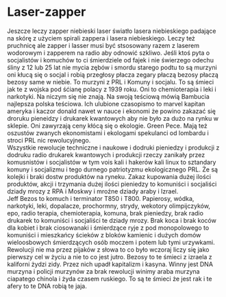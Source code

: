 # Laser-zapper
Jeszcze leczy zapper niebieski laser światło lasera niebieskiego padające na skórę z użyciem spirali zappera i lasera niebieskiego. 
Leczy też pruchnicę ale zapper i lasser musi być stsosowany razem z laserem wodorowym i zapperem na radio aby odnowić szkliwo. 
Jeśli ktoś pyta o socjalistów i komuchów to ci śmierdziele od fajek i nie świerzego odechu śliny z 12 lub 25 lat nie mycia zębów i smordu starego podtu to są murzyni oni kłucą się o socjal i robią przegłosy płacza zegary płaczą bezosy płaczą bezosy same w  niebie. To murzyni z PRL i Komuny i socjalu. To są śmieci jak te z wojska pod śćianę polacy z 1939 roku. Oni to chemioterapia i leki i narkotyki. Na niczym się nie znają. Na swoją teściową mówią Bambucia najlepsza polska teściowa. Ich ulubione czasopismo to marvel kapitan ameryka i kaczor donald nawet w nauce i ekonomi że powino zakazać się droruku pieneidzy i drukarek kwantowych aby nie było za dużo na rynku w sklepie. Oni zawyrzają ceny kłócą się o ekologie. Green Pece. Mają też oszustów zwanych ekonomistami i ekologami spekulanci od lombardu i stroci PRL nic rewolucyjnego.   
Wszystkie rewolucje techniczne i naukowe i dodruki pieniedzy i produkcji z dodruku radio drukarek kwantowych i produkcji rzeczy zanikały przez komusnistów i socjalistów w tym vois kali i hakerów kali linux to sztandary komuny i socjalizmu i tego durnego patriotyzmu ekologicznego PRL. Że są kolejki i braki dostw produktów na ryneku. Zakaz kupowania dużej ilości produktów, akcji i trzymania dużej ilości pieniedzy to komuniści i socjaliści dziady mrozy z RPA i Moskwy i mroźne dziady araby i Izrael.  
Jeff Bezos to komuch i terminator T850 i T800. 
Papierosy, wódka, narkotyki, leki, dopalacze, prochormny, strydy, wekotory olimpijczyków, epo, radio terapia, chemioterapia, komuna, brak pieniedzy, brak radio drukarek to komuniści i socjaliści te dziady mrozy. Brak koca i brak koców dla kobiet i brak ciosowanaki i śmierdzące ryje z pod monopolowego to komuniści i mieszkańcy ścieków z bloków kamienic i dużych domów wieloosbowych śmierdzących osób moczem i potem lub tymi urzywkami. Rewolucji nie ma przez pijaków z słowa to co było wczoraj liczy się jako pierwszy cel w życiu a nie to co jest jutro. Bezosy to te śmieci z izraela z kaliforni żydzi zidy. Przez nich upadł kapitalizm i kasyna. Winny jest DNA murzyna i policji murzynów za brak rewolucji winimy araba murzyna ciapatego chinola i żyda czasem ruskiego. To są te śmieci że jest rak i te afery to te DNA robią te jaja.  
